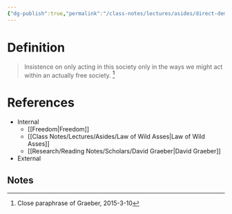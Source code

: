 ```yaml
---
{"dg-publish":true,"permalink":"/class-notes/lectures/asides/direct-democracy/","tags":"gardenEntry"}
---
```


# Definition

> Insistence on only acting in this society only in the ways we might act within an actually free society. [^1]

# References
- Internal
	- [[Freedom\|Freedom]]
	- [[Class Notes/Lectures/Asides/Law of Wild Asses\|Law of Wild Asses]]
	- [[Research/Reading Notes/Scholars/David Graeber\|David Graeber]]
- External
## Notes
[^1]: Close paraphrase of Graeber, 2015-3-10

